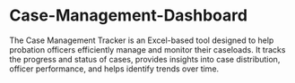 # Case-Management-Dashboard
The Case Management Tracker is an Excel-based tool designed to help probation officers efficiently manage and monitor their caseloads. It tracks the progress and status of cases, provides insights into case distribution, officer performance, and helps identify trends over time.
